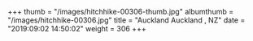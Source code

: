 +++
thumb = "/images/hitchhike-00306-thumb.jpg"
albumthumb = "/images/hitchhike-00306.jpg"
title = "Auckland Auckland , NZ"
date = "2019:09:02 14:50:02"
weight = 306
+++
